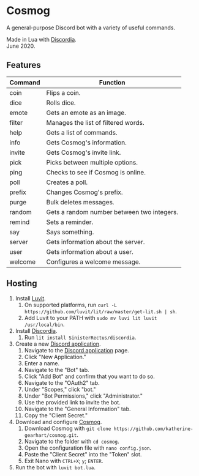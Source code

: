# Cosmog
A general-purpose Discord bot with a variety of useful commands.

Made in Lua with [Discordia](https://github.com/SinisterRectus/Discordia/wiki).<br>
June 2020.

## Features
Command | Function
------- | --------
coin | Flips a coin.
dice | Rolls dice.
emote | Gets an emote as an image.
filter | Manages the list of filtered words.
help | Gets a list of commands.
info | Gets Cosmog's information.
invite | Gets Cosmog's invite link.
pick | Picks between multiple options.
ping | Checks to see if Cosmog is online.
poll | Creates a poll.
prefix | Changes Cosmog's prefix.
purge | Bulk deletes messages.
random | Gets a random number between two integers.
remind | Sets a reminder.
say | Says something.
server | Gets information about the server.
user | Gets information about a user.
welcome | Configures a welcome message.

## Hosting
1. Install [Luvit](https://luvit.io/install.html).
    1. On supported platforms, run `curl -L https://github.com/luvit/lit/raw/master/get-lit.sh | sh`.
    1. Add Luvit to your PATH with `sudo mv luvi lit luvit /usr/local/bin`.
1. Install [Discordia](https://github.com/SinisterRectus/Discordia/wiki/Installing-Discordia).
    1. Run `lit install SinisterRectus/discordia`.
1. Create a new [Discord application](https://discord.com/developers/applications).
    1. Navigate to the [Discord application](https://discord.com/developers/applications) page.
    1. Click "New Application."
    1. Enter a name.
    1. Navigate to the "Bot" tab.
    1. Click "Add Bot" and confirm that you want to do so.
    1. Navigate to the "OAuth2" tab.
    1. Under "Scopes," click "bot."
    1. Under "Bot Permissions," click "Administrator."
    1. Use the provided link to invite the bot.
    1. Navigate to the "General Information" tab.
    1. Copy the "Client Secret."
1. Download and configure [Cosmog](https://github.com/katherine-gearhart/cosmog.git).
    1. Download Cosmog with `git clone https://github.com/katherine-gearhart/cosmog.git`.
    1. Navigate to the folder with `cd cosmog`.
    1. Open the configuration file with `nano config.json`.
    1. Paste the "Client Secret" into the "Token" slot.
    1. Exit Nano with `CTRL+X`; `y`; `ENTER`.
1. Run the bot with `luvit bot.lua`.
